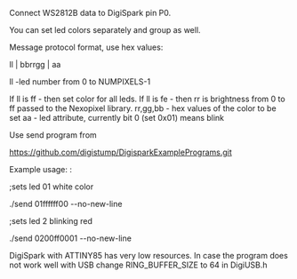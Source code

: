 Connect WS2812B data to DigiSpark pin P0.

You can set led colors separately and group as well.

Message protocol format, use hex values:

 ll | bbrrgg | aa
 
 ll -led number from 0 to NUMPIXELS-1

 If ll is ff - then set color for all leds.
 If ll is fe - then rr is brightness from 0 to ff passed to the Nexopixel library.
 rr,gg,bb - hex values of the color to be set
 aa - led attribute, currently bit 0 (set 0x01) means blink
 
 
Use send program from 

https://github.com/digistump/DigisparkExamplePrograms.git 

Example usage: :

;sets led 01  white color

./send 01ffffff00 --no-new-line

;sets led 2 blinking red

./send 0200ff0001 --no-new-line

DigiSpark with ATTINY85 has very low resources. In case the program does not work well with USB
change  RING_BUFFER_SIZE to 64 in DigiUSB.h

